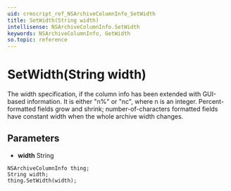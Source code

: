 ```yaml
---
uid: crmscript_ref_NSArchiveColumnInfo_SetWidth
title: SetWidth(String width)
intellisense: NSArchiveColumnInfo.SetWidth
keywords: NSArchiveColumnInfo, GetWidth
so.topic: reference
---
```


# SetWidth(String width)

The width specification, if the column info has been extended with GUI-based information. It is either "n%" or "nc", where n is an integer. Percent-formatted fields grow and shrink; number-of-characters formatted fields have constant width when the whole archive width changes.

## Parameters

* **width** String

```crmscript
NSArchiveColumnInfo thing;
String width;
thing.SetWidth(width);
```

